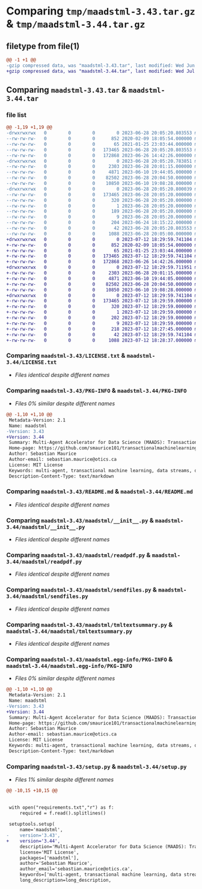 # Comparing `tmp/maadstml-3.43.tar.gz` & `tmp/maadstml-3.44.tar.gz`

## filetype from file(1)

```diff
@@ -1 +1 @@
-gzip compressed data, was "maadstml-3.43.tar", last modified: Wed Jun 28 20:05:20 2023, max compression
+gzip compressed data, was "maadstml-3.44.tar", last modified: Wed Jul 12 18:29:59 2023, max compression
```

## Comparing `maadstml-3.43.tar` & `maadstml-3.44.tar`

### file list

```diff
@@ -1,19 +1,19 @@
-drwxrwxrwx   0        0        0        0 2023-06-28 20:05:20.803553 maadstml-3.43/
--rw-rw-rw-   0        0        0      852 2020-02-09 18:05:54.000000 maadstml-3.43/LICENSE.txt
--rw-rw-rw-   0        0        0       65 2021-01-25 23:03:44.000000 maadstml-3.43/MANIFEST.in
--rw-rw-rw-   0        0        0   173465 2023-06-28 20:05:20.803553 maadstml-3.43/PKG-INFO
--rw-rw-rw-   0        0        0   172868 2023-06-26 14:42:26.000000 maadstml-3.43/README.md
-drwxrwxrwx   0        0        0        0 2023-06-28 20:05:20.783851 maadstml-3.43/maadstml/
--rw-rw-rw-   0        0        0     2303 2023-06-28 20:01:15.000000 maadstml-3.43/maadstml/__init__.py
--rw-rw-rw-   0        0        0     4871 2023-06-10 19:44:05.000000 maadstml-3.43/maadstml/readpdf.py
--rw-rw-rw-   0        0        0    82502 2023-06-28 20:04:50.000000 maadstml-3.43/maadstml/sendfiles.py
--rw-rw-rw-   0        0        0    10850 2023-06-10 19:08:28.000000 maadstml-3.43/maadstml/tmltextsummary.py
-drwxrwxrwx   0        0        0        0 2023-06-28 20:05:20.800039 maadstml-3.43/maadstml.egg-info/
--rw-rw-rw-   0        0        0   173465 2023-06-28 20:05:20.000000 maadstml-3.43/maadstml.egg-info/PKG-INFO
--rw-rw-rw-   0        0        0      320 2023-06-28 20:05:20.000000 maadstml-3.43/maadstml.egg-info/SOURCES.txt
--rw-rw-rw-   0        0        0        1 2023-06-28 20:05:20.000000 maadstml-3.43/maadstml.egg-info/dependency_links.txt
--rw-rw-rw-   0        0        0      189 2023-06-28 20:05:20.000000 maadstml-3.43/maadstml.egg-info/requires.txt
--rw-rw-rw-   0        0        0        9 2023-06-28 20:05:20.000000 maadstml-3.43/maadstml.egg-info/top_level.txt
--rw-rw-rw-   0        0        0      204 2023-06-24 18:15:22.000000 maadstml-3.43/requirements.txt
--rw-rw-rw-   0        0        0       42 2023-06-28 20:05:20.803553 maadstml-3.43/setup.cfg
--rw-rw-rw-   0        0        0     1088 2023-06-28 20:05:00.000000 maadstml-3.43/setup.py
+drwxrwxrwx   0        0        0        0 2023-07-12 18:29:59.741104 maadstml-3.44/
+-rw-rw-rw-   0        0        0      852 2020-02-09 18:05:54.000000 maadstml-3.44/LICENSE.txt
+-rw-rw-rw-   0        0        0       65 2021-01-25 23:03:44.000000 maadstml-3.44/MANIFEST.in
+-rw-rw-rw-   0        0        0   173465 2023-07-12 18:29:59.741104 maadstml-3.44/PKG-INFO
+-rw-rw-rw-   0        0        0   172868 2023-06-26 14:42:26.000000 maadstml-3.44/README.md
+drwxrwxrwx   0        0        0        0 2023-07-12 18:29:59.711951 maadstml-3.44/maadstml/
+-rw-rw-rw-   0        0        0     2303 2023-06-28 20:01:15.000000 maadstml-3.44/maadstml/__init__.py
+-rw-rw-rw-   0        0        0     4871 2023-06-10 19:44:05.000000 maadstml-3.44/maadstml/readpdf.py
+-rw-rw-rw-   0        0        0    82502 2023-06-28 20:04:50.000000 maadstml-3.44/maadstml/sendfiles.py
+-rw-rw-rw-   0        0        0    10850 2023-06-10 19:08:28.000000 maadstml-3.44/maadstml/tmltextsummary.py
+drwxrwxrwx   0        0        0        0 2023-07-12 18:29:59.741104 maadstml-3.44/maadstml.egg-info/
+-rw-rw-rw-   0        0        0   173465 2023-07-12 18:29:59.000000 maadstml-3.44/maadstml.egg-info/PKG-INFO
+-rw-rw-rw-   0        0        0      320 2023-07-12 18:29:59.000000 maadstml-3.44/maadstml.egg-info/SOURCES.txt
+-rw-rw-rw-   0        0        0        1 2023-07-12 18:29:59.000000 maadstml-3.44/maadstml.egg-info/dependency_links.txt
+-rw-rw-rw-   0        0        0      202 2023-07-12 18:29:59.000000 maadstml-3.44/maadstml.egg-info/requires.txt
+-rw-rw-rw-   0        0        0        9 2023-07-12 18:29:59.000000 maadstml-3.44/maadstml.egg-info/top_level.txt
+-rw-rw-rw-   0        0        0      218 2023-07-12 18:27:45.000000 maadstml-3.44/requirements.txt
+-rw-rw-rw-   0        0        0       42 2023-07-12 18:29:59.741104 maadstml-3.44/setup.cfg
+-rw-rw-rw-   0        0        0     1088 2023-07-12 18:28:37.000000 maadstml-3.44/setup.py
```

### Comparing `maadstml-3.43/LICENSE.txt` & `maadstml-3.44/LICENSE.txt`

 * *Files identical despite different names*

### Comparing `maadstml-3.43/PKG-INFO` & `maadstml-3.44/PKG-INFO`

 * *Files 0% similar despite different names*

```diff
@@ -1,10 +1,10 @@
 Metadata-Version: 2.1
 Name: maadstml
-Version: 3.43
+Version: 3.44
 Summary: Multi-Agent Accelerator for Data Science (MAADS): Transactional Machine Learning
 Home-page: https://github.com/smaurice101/transactionalmachinelearning
 Author: Sebastian Maurice
 Author-email: sebastian.maurice@otics.ca
 License: MIT License
 Keywords: multi-agent, transactional machine learning, data streams, data science, optimization, prescriptive analytics, machine learning, automl,auto-ml,artificial intelligence,predictive analytics,advanced analytics
 Description-Content-Type: text/markdown
```

### Comparing `maadstml-3.43/README.md` & `maadstml-3.44/README.md`

 * *Files identical despite different names*

### Comparing `maadstml-3.43/maadstml/__init__.py` & `maadstml-3.44/maadstml/__init__.py`

 * *Files identical despite different names*

### Comparing `maadstml-3.43/maadstml/readpdf.py` & `maadstml-3.44/maadstml/readpdf.py`

 * *Files identical despite different names*

### Comparing `maadstml-3.43/maadstml/sendfiles.py` & `maadstml-3.44/maadstml/sendfiles.py`

 * *Files identical despite different names*

### Comparing `maadstml-3.43/maadstml/tmltextsummary.py` & `maadstml-3.44/maadstml/tmltextsummary.py`

 * *Files identical despite different names*

### Comparing `maadstml-3.43/maadstml.egg-info/PKG-INFO` & `maadstml-3.44/maadstml.egg-info/PKG-INFO`

 * *Files 0% similar despite different names*

```diff
@@ -1,10 +1,10 @@
 Metadata-Version: 2.1
 Name: maadstml
-Version: 3.43
+Version: 3.44
 Summary: Multi-Agent Accelerator for Data Science (MAADS): Transactional Machine Learning
 Home-page: https://github.com/smaurice101/transactionalmachinelearning
 Author: Sebastian Maurice
 Author-email: sebastian.maurice@otics.ca
 License: MIT License
 Keywords: multi-agent, transactional machine learning, data streams, data science, optimization, prescriptive analytics, machine learning, automl,auto-ml,artificial intelligence,predictive analytics,advanced analytics
 Description-Content-Type: text/markdown
```

### Comparing `maadstml-3.43/setup.py` & `maadstml-3.44/setup.py`

 * *Files 1% similar despite different names*

```diff
@@ -10,15 +10,15 @@
 	
 
 with open("requirements.txt","r") as f:
     required = f.read().splitlines()
     
 setuptools.setup(
     name='maadstml',
-    version='3.43',
+    version='3.44',
     description='Multi-Agent Accelerator for Data Science (MAADS): Transactional Machine Learning',
     license='MIT License',
     packages=['maadstml'],
     author='Sebastian Maurice',
     author_email='sebastian.maurice@otics.ca',
     keywords=['multi-agent, transactional machine learning, data streams, data science, optimization, prescriptive analytics, machine learning, automl,auto-ml,artificial intelligence', 'predictive analytics', 'advanced analytics'],
     long_description=long_description,
```


